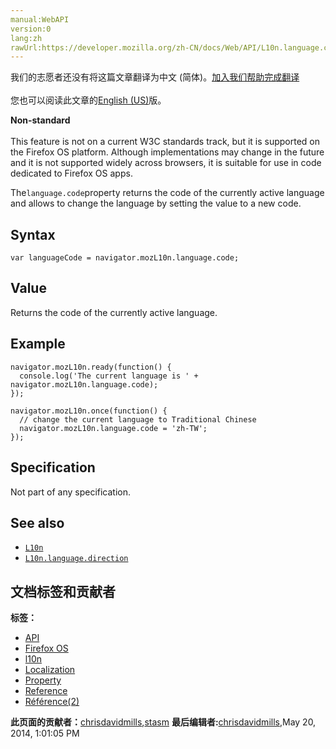 ```yaml
---
manual:WebAPI
version:0
lang:zh
rawUrl:https://developer.mozilla.org/zh-CN/docs/Web/API/L10n.language.code
---
```




<bdi>我们的志愿者还没有将这篇文章翻译为<bdi>中文 (简体)</bdi>。[加入我们帮助完成翻译](%14487 "")<br></br>您也可以阅读此文章的[English (US)](%14488 "")版。</bdi>






**Non-standard**<br></br>This feature is not on a current W3C standards track, but it is supported on the Firefox OS platform. Although implementations may change in the future and it is not supported widely across browsers, it is suitable for use in code dedicated to Firefox OS apps.






The`language.code`property returns the code of the currently active language and allows to change the language by setting the value to a new code.



## Syntax<a name="Syntax"></a>

```
var languageCode = navigator.mozL10n.language.code;
```

## Value<a name="Value"></a>


Returns the code of the currently active language.


## Example<a name="Example"></a>

```
navigator.mozL10n.ready(function() {
  console.log('The current language is ' + navigator.mozL10n.language.code);
});
```

```
navigator.mozL10n.once(function() {
  // change the current language to Traditional Chinese
  navigator.mozL10n.language.code = 'zh-TW';
});
```

## Specification<a name="Specification"></a>


Not part of any specification.


## See also<a name="See_also"></a>

* [`L10n`](%14475 "This set of articles provides information for developers wishing to provide localized versions of their apps.")
* [`L10n.language.direction`](%14489 "The documentation about this has not yet been written; please consider contributing!")



## 文档标签和贡献者
**标签：**
* [API](%50 "")
* [Firefox OS](%7069 "")
* [l10n](%14484 "")
* [Localization](%14485 "")
* [Property](%14490 "")
* [Reference](%3381 "")
* [Référence(2)](%3892 "")

**此页面的贡献者：**[chrisdavidmills](%3495 ""),[stasm](%14477 "")
**最后编辑者:**[chrisdavidmills](%3495 ""),<time>May 20, 2014, 1:01:05 PM</time>


